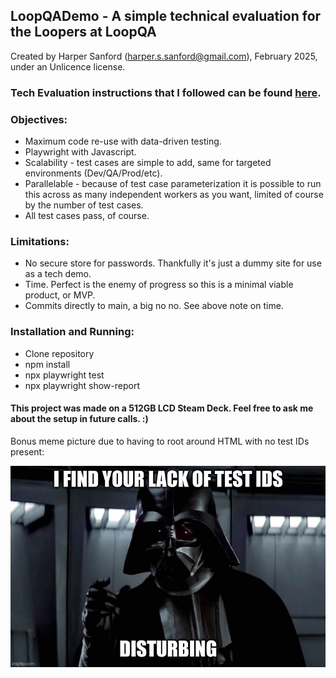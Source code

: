 ## LoopQADemo - A simple technical evaluation for the Loopers at LoopQA

Created by Harper Sanford (harper.s.sanford@gmail.com), February 2025, under an Unlicence license.

### Tech Evaluation instructions that I followed can be found [here](https://docs.google.com/document/d/1oGwPbnNImNIlEkwdMcBCUhgQEPclkDss8iFZP2A8AQ0).

### Objectives:
* Maximum code re-use with data-driven testing.
* Playwright with Javascript.
* Scalability - test cases are simple to add, same for targeted environments (Dev/QA/Prod/etc).
* Parallelable - because of test case parameterization it is possible to run this across as many independent workers as you want, limited of course by the number of test cases.
* All test cases pass, of course.

### Limitations:
* No secure store for passwords.  Thankfully it's just a dummy site for use as a tech demo.
* Time.  Perfect is the enemy of progress so this is a minimal viable product, or MVP.
* Commits directly to main, a big no no.  See above note on time.

### Installation and Running:
* Clone repository
* npm install
* npx playwright test
* npx playwright show-report

#### This project was made on a 512GB LCD Steam Deck.  Feel free to ask me about the setup in future calls. :)

Bonus meme picture due to having to root around HTML with no test IDs present:

![Picture of Darth Vader saying "I find your lack of test IDs disturbing.](./lackoftestids.jpg)
